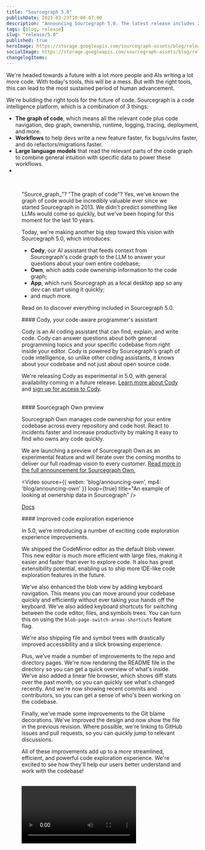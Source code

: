 ```yaml
---
title: "Sourcegraph 5.0"
publishDate: 2023-03-23T10:00-07:00
description: "Announcing Sourcegraph 5.0. The latest release includes 20+ updates and introduces Cody, the AI programming assistant."
tags: [blog, release]
slug: "release/5.0"
published: true
heroImage: https://storage.googleapis.com/sourcegraph-assets/blog/release-post/5.0/sourcegraph-5-0-hero.png
socialImage: https://storage.googleapis.com/sourcegraph-assets/blog/release-post/5.0/sourcegraph-5-0-hero.png
changelogItems:
---
```


We're headed towards a future with a lot more people and AIs writing a lot more code. With today's tools, this will be a mess. But with the right tools, this can lead to the most sustained period of human advancement.

We're building the right tools for the future of code. Sourcegraph is a code intelligence platform, which is a combination of 3 things:
* **The graph of code**, which means all the relevant code plus code navigation, dep graph, ownership, runtime, logging, tracing, deployment, and more.
* **Workflows** to help devs write a new feature faster, fix bugs/vulns faster, and do refactors/migrations faster.
* **Large language models** that read the relevant parts of the code graph to combine general intuition with specific data to power these workflows.
* <br/>

<Figure
    src="https://storage.googleapis.com/sourcegraph-assets/blog/5.0/cip-diagram.png"
    alt="Code intelligence platform diagram"
  /><br/>

"Source_graph_"? "The graph of code"? Yes, we've known the graph of code would be incredibly valuable ever since we started Sourcegraph in 2013. We didn't predict something like LLMs would come so quickly, but we've been hoping for this moment for the last 10 years.

Today, we're making another big step toward this vision with Sourcegraph 5.0, which introduces:
* **Cody**, our AI assistant that feeds context from Sourcegraph's code graph to the LLM to answer your questions about your own entire codebase;
* **Own**, which adds code ownership information to the code graph;
* **App**, which runs Sourcegraph as a local desktop app so any dev can start using it quickly;
* and much more. 

Read on to discover everything included in Sourcegraph 5.0.
<br/>

<Badge link="/cody" text="AI" color="blue" size="small" />
#### Cody, your code-aware programmer's assistant

Cody is an AI coding assistant that can find, explain, and write code. Cody can answer questions about both general programming topics and your specific codebase from right inside your editor. Cody is powered by Sourcegraph's graph of code intelligence, so unlike other coding assistants, it knows about your codebase and not just about open source code.

We're releasing Cody as experimental in 5.0, with general availability coming in a future release. [Learn more about Cody](https://about.sourcegraph.com/cody) and [sign up for access to Cody](https://sourcegraph.typeform.com/cody-signup).

<br/>

<Badge link="/own" text="Code Ownership" color="green" size="small" />
#### Sourcegraph Own preview

Sourcegraph Own manages code ownership for your entire codebase across every repository and code host. React to incidents faster and increase productivity by making it easy to find who owns any code quickly.

We are launching a preview of Sourcegraph Own as an experimental feature and will iterate over the coming months to deliver our full roadmap vision to every customer. [Read more in the full announcement for Sourcegraph Own.](https://about.sourcegraph.com/blog/announcing-sourcegraph-own)

<Video 
  source={{
    webm: 'blog/announcing-own',
    mp4: 'blog/announcing-own'
  }}
  loop={true}
  title="An example of looking at ownership data in Sourcegraph"
/>

<a href="https://docs.sourcegraph.com/own" className="not-italic flex items-center mb-sm">Docs<OpenInNewIcon className="ml-xxs" size={18} /></a>
<br/>

<Badge link="/code-search" text="Code Search" color="cerise" size="small" />
#### Improved code exploration experience

In 5.0, we’re introducing a number of exciting code exploration experience improvements.

We shipped the CodeMirror editor as the default blob viewer. This new editor is much more efficient with large files, making it easier and faster than ever to explore code. It also has great extensibility potential, enabling us to ship more IDE-like code exploration features in the future.

We've also enhanced the blob view by adding keyboard navigation. This means you can move around your codebase quickly and efficiently without ever taking your hands off the keyboard. We’ve also added keyboard shortcuts for switching between the code editor, files, and symbols trees. You can turn this on using the `blob-page-switch-areas-shortcuts` feature flag.

We're also shipping file and symbol trees with drastically improved accessibility and a slick browsing experience.

Plus, we've made a number of improvements to the repo and directory pages. We're now rendering the README file in the directory so you can get a quick overview of what's inside. We've also added a linear file browser, which shows diff stats over the past month, so you can quickly see what's changed recently. And we're now showing recent commits and contributors, so you can get a sense of who's been working on the codebase.

Finally, we've made some improvements to the Git blame decorations. We've improved the design and now show the file in the previous revision. Where possible, we're linking to GitHub issues and pull requests, so you can quickly jump to relevant discussions.

All of these improvements add up to a more streamlined, efficient, and powerful code exploration experience. We're excited to see how they'll help our users better understand and work with the codebase!

<br/>
<Video
  source={{
    webm: 'blog/keyboard-nav',
    mp4: 'blog/keyboard-nav'
  }}
  loop={true}
  title="New keyboard navigation experience in Sourcegraph"
/>
<br/><br/>

<Badge link="/code-search" text="Code Search" color="cerise" size="small" />
#### A completely re-imagined search input

The search input has been redesigned to greatly improve usability. New contextual suggestions help users learn the Sourcegraph query language as they search. These powerful suggestions react to the user’s current query to suggest related filters. How suggestions are displayed has been unified across contexts and filters, and the history mode has been integrated directly into input. Finally, improved and expanded keyboard shortcuts also make navigation much easier.

<br/>
<div className="mb-sm">
  <Figure
    src="https://storage.googleapis.com/sourcegraph-assets/blog/5.0/reimagined-search-input.png"
    alt="The new search UI"
  />
</div><br/>

<Badge link="/code-search" text="Code Search" color="cerise" size="small" />
#### Intelligent search ranking

Previously, Sourcegraph ordered search results in a simple way that could make it hard to find the most relevant files. In version 5.0, we're releasing two significant improvements to search ranking:

- Search results are no longer grouped by repository. Instead, we return the most relevant files first. This helps prevent users from requiring workarounds to find what they’re looking for, for example updating the search to exclude certain repositories.
- Search now incorporates a "file importance" score to help boost high-quality, commonly-used files. This score is based on the code dependency graph and is only available when precise code intelligence is enabled.
<br/>

These improvements are being released together as a limited beta in 5.0. You can reach out to your account team if you're interested in the beta.

<br/>

<Badge link="/code-search" text="Code Intelligence" color="cerise" size="small" />
#### Improved auto-indexing setup experience

We've made significant improvements to Sourcegraph's auto-indexing setup experience to make it easier for users to enable precise code intelligence. Previously, the configuration options were somewhat opaque and could be intimidating for users to configure, even for engineers at Sourcegraph.

In the 5.0 release, we've redesigned the auto-indexing configuration pages to be more intuitive and self-documenting. We've added helpful descriptions and visualizations to make the options and their impacts more understandable. We've also added new dashboards so users can monitor the code intelligence coverage for their repositories and instances:

- Repository code intelligence coverage dashboard: See the coverage status for a specific repository, including which files/directories are indexed and which are pending indexing. Easily trigger re-indexing of specific paths or the entire repository.
- Instance code intelligence coverage dashboard (for site administrators): Get an overview of indexing coverage across all repositories in the instance. See repositories with low coverage and trigger indexing jobs to improve coverage.
<br/>

Additionally, we've added more "code intelligence health" indicators to the Sourcegraph UI so users can quickly see if their code intelligence is up-to-date or if there are any issues they can address.

These improvements make it easier to enable precise code intelligence on Sourcegraph and ensure users can rely on the best possible coding experience. Give the new auto-indexing setup experience a try, and monitor your code intelligence coverage/health with the new dashboards. As always, we welcome your feedback!

<br/>

<Badge link="/batch-changes" text="Batch Changes" color="blue" size="small" />
#### Integrate Batch Changes with other tools with outgoing webhooks

Batch Changes enables you to apply and track code changes across many repositories and code hosts. In many pipelines, opening and merging changesets requires interacting with other tools: ticketing, custom automation for reviews, etc. Now, outgoing webhooks for Batch Changes let you send batch change and changeset events out to third-party systems automatically.

Site admins can configure outgoing webhooks from admin settings under "Batch Changes" > "Outgoing webhooks." Supported events are listed in [docs](https://docs.sourcegraph.com/admin/config/webhooks/outgoing#supported-event-types).

<br/>
<div className="mb-sm">
  <Figure
    src="https://storage.googleapis.com/sourcegraph-assets/blog/5.0/outgoing-webhooks.png"
    alt="Outgoing webhooks configuration"
  />
</div>

<a href="https://docs.sourcegraph.com/admin/config/webhooks/outgoing" className="not-italic flex items-center mb-sm">Docs<OpenInNewIcon className="ml-xxs" size={18} /></a>
<br/>

<Badge link="/batch-changes" text="Batch Changes" color="blue" size="small" />
#### Limit access to batch changes

In most companies, Batch Changes can be made available to all devs: batch changes respect code host permissions and only let users open changesets against code they have access to. However, some customers require tighter controls to meet the security and compliance standards of their industry. To meet these needs, we're introducing a role-based access control (RBAC) system to Sourcegraph to enable more granular controls for who can create batch changes.

Site admins can limit access to approved users from admin settings under “Site admin” > “Users & auth” > “Roles” by:

- Creating custom user roles with Batch Changes permissions
- Revoking default role permissions
- Assigning designated users to Batch Changes-enabled roles
<br/>

While the RBAC system is limited to batch changes for now, the system will soon be expanded to cover additional areas of Sourcegraph as well.

<br/>
<Video 
  source={{
    webm: 'blog/5.0/batch-changes-rbac',
    mp4: 'blog/5.0/batch-changes-rbac'
  }}
  loop={true}
  title="RBAC for Batch Changes"
/>
<br/>

<a href="https://docs.sourcegraph.com/admin/access_control" className="not-italic flex items-center mb-sm">Docs<OpenInNewIcon className="ml-xxs" size={18} /></a>
<br />

<Badge text="Code Insights" link="/code-insights" color="green" size="small" />
#### Improved Code Insights support for instances with a large number of repositories

Code insights provide precise answers about the trends and composition of your codebase, transforming it into a queryable database.  

Previously, users had to create insights over either a few named repositories or all of their repositories. Running insights over all repositories could often take an impractical amount of time to process. Now, with the new repository selection, users can target their insights to the exact scope of repositories that is relevant to them. Additionally, administrators can now monitor the processing of insights and, when necessary, reprioritize or retry them from within the site admin section.

<a href="https://docs.sourcegraph.com/code_insights" className="not-italic flex items-center mb-sm">Docs<OpenInNewIcon className="ml-xxs" size={18} /></a>
<br />

<Badge link="https://docs.sourcegraph.com/admin/external_service" text="Code Hosts" color="violet" size="small" />
#### Impoved Gerrit support with repository permissions

Gerrit connections now have their own dedicated code host connection option as opposed to the “Generic Git Host” connection that had to be used before. Along with this, Gerrit connections can also be configured to require user authentication, which will require users to provide Gerrit credentials in order to search and browse Gerrit code.

<a href="https://docs.sourcegraph.com/admin/external_service/gerrit" className="not-italic flex items-center mb-sm">Docs<OpenInNewIcon className="ml-xxs" size={18} /></a>
<br />

<Badge link="https://docs.sourcegraph.com/admin/external_service" text="Code Hosts" color="violet" size="small" />
#### Improved support for the Azure DevOps code host

Sourcegraph customers will now be able to bring their Azure DevOps repositories into their Sourcegraph instance. Sourcegraph will sync specified repositories from the customers’ Azure DevOps organizations or projects and also respect and enforce permissions from Azure DevOps, ensuring that only users with access rights to repositories are allowed to access them. Batch Changes will now also support Azure DevOps code hosts and repositories.

<a href="https://docs.sourcegraph.com/admin/external_service/azuredevops" className="not-italic flex items-center mb-sm">Docs<OpenInNewIcon className="ml-xxs" size={18} /></a>
<br />

<Badge link="https://docs.sourcegraph.com/admin/external_service" text="Code Hosts" color="violet" size="small" />
#### Improved rate limiting for GitHub and GitLab

We've made changes to how we handle GitHub and GitLab rate limits. Previously, all GitHub requests would be limited to 5,000 requests per hour (i.e., even if there were 1,000 users on the instance, the total number of requests would not exceed 5,000/hour).

Now we use feedback from the code host to provide rate limiting using each individual user's own rate limit. This greatly speeds up our permissions syncing process. Customers might see an increase in the number of requests to the code host, but these will not exceed the code host's own imposed rate limits. Further, this does not override the custom rate limit that administrators can configure in the site config. If that custom rate limit is slower than that of GitHub, it will take precedence.

<a href="https://docs.sourcegraph.com/admin/external_service/github" className="not-italic flex items-center mb-sm">Docs<OpenInNewIcon className="ml-xxs" size={18} /></a>
<br />

<Badge link="" text="Admin" color="violet" size="small" />
#### Permissions center

The permissions center brings new tools for site admins and users to understand their repository permissions. To ensure developers only see code they have access to, Sourcegraph syncs permissions directly from users’ various code hosts via a continuous background process.

Historically, debugging repository permissions was time-consuming, confusing, and often impossible, as admins were required to access the production DB to debug. The permission center is a new way for admins to understand and work with how permissions are handled across Sourcegraph storing authorization data, all powered by a more scalable database-backed architecture.

The permission center provides a bird’s eye view of who can access code and why, what recently changed with permissions and when, how many permissions were added/removed,  and what's the reason for the permissions sync. It provides extensive observability and debugability for both the current and historical state of permissions within an instance.

<a href="https://docs.sourcegraph.com/admin/permissions/syncing" className="not-italic flex items-center mb-sm">Docs<OpenInNewIcon className="ml-xxs" size={18} /></a>
<br />

<Badge link="https://docs.sourcegraph.com/admin/" text="Admin" color="violet" size="small" />
#### Request account for unauthenticated users

It can be hard for administrators to control inbound requests for account creation when rolling out an instance of Sourcegraph. Our new request account feature streamlines this process by allowing unauthenticated users to request an account if sign-up is disabled. 

Users without an account can now click a “Request access” link on the sign-up page to complete the request form which is then sent to administrators to approve or reject. Submitting this form will alert administrators about account requests to ensure they maintain full control over who can access their instance while helping gauge interest for Sourcegraph within their organization.

A new analytics data point has been added to the “Analytics / Users” page, indicating the number of account requests made during a given period of time. This data can help administrators understand how many people are interested in accessing their instance.

This feature is experimental and enabled by default. However, it can be explicitly disabled by adding `accessRequests.enabled: false` to the site configuration experimental features settings.
<br />

<Badge link="https://docs.sourcegraph.com/admin/" text="Admin" color="violet" size="small" />
#### SCIM support

Sourcegraph now supports the [SCIM protocol](https://www.simplecloud.info/), an open industry standard for automating user provisioning and de-provisioning.

SCIM (System for Cross-domain Identity Management) allows users to connect their identity provider (like [Okta](https://developer.okta.com/docs/concepts/scim/) or [Azure AD](https://learn.microsoft.com/en-us/azure/active-directory/fundamentals/sync-scim)) to Sourcegraph and automatically sync user accounts. When a new employee is onboarded, their Sourcegraph account is automatically created. When they leave the organization, their access is promptly revoked.

Before SCIM support, admins had to create and delete Sourcegraph user accounts manually. Now they can automate these tedious, error-prone tasks, meeting compliance requirements and reducing the risk of outdated user accounts. SCIM support is launching in beta with initial availablity for user provisioning (groups coming soon!). We have tested compatibility with Okta and Azure AD, and support full CRUD operations. 

With SCIM, you can eliminate ghost accounts and compliance headaches.

<a href="https://docs.sourcegraph.com/admin/scim" className="not-italic flex items-center mb-sm">Docs<OpenInNewIcon className="ml-xxs" size={18} /></a>
<br />
